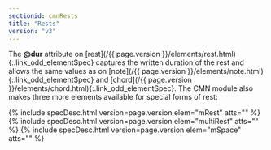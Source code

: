 ```yaml
---
sectionid: cmnRests
title: "Rests"
version: "v3"
---
```




The **@dur** attribute on [rest](/{{ page.version }}/elements/rest.html){:.link_odd_elementSpec} captures the written duration
of the rest and allows the same values as on [note](/{{ page.version }}/elements/note.html){:.link_odd_elementSpec} and [chord](/{{ page.version }}/elements/chord.html){:.link_odd_elementSpec}. The CMN module also makes three more elements available for
special forms of rest:



{% include specDesc.html version=page.version elem="mRest" atts="" %}
{% include specDesc.html version=page.version elem="multiRest" atts="" %}
{% include specDesc.html version=page.version elem="mSpace" atts="" %}






